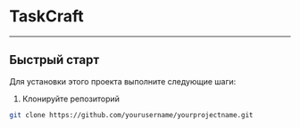# TaskCraft

------ 

## Быстрый старт

Для установки этого проекта выполните следующие шаги:

1. Клонируйте репозиторий
```bash
git clone https://github.com/yourusername/yourprojectname.git
